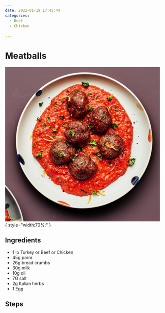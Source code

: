 ```yaml
---
date: 2022-01-19 17:42:44
categories:
  - Beef
  - Chicken
  
---
```


# Meatballs
![meatballs.jpg](../../images/meatballs.jpg){ style="width:70%;" }


## Ingredients
* 1 lb Turkey or Beef or Chicken
* 45g parm 
* 26g bread crumbs
* 30g milk
* 10g oil
* 7G salt
* 2g Italian herbs 
* 1 Egg


## Steps


